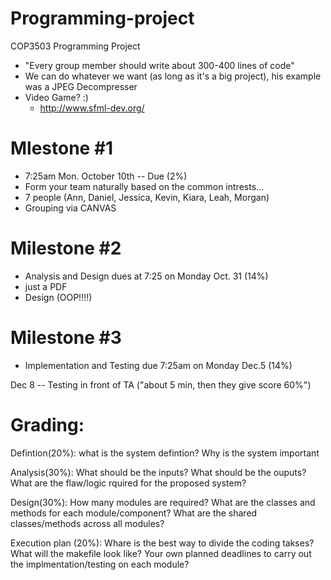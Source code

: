 # Programming-project
COP3503 Programming Project

- "Every group member should write about 300-400 lines of code"
- We can do whatever we want (as long as it's a big project), his example was a JPEG Decompresser
- Video Game? :)
	- http://www.sfml-dev.org/

# Mlestone #1
- 7:25am Mon. October 10th -- Due (2%)
- Form your team naturally based on the common intrests...
- 7 people (Ann, Daniel, Jessica, Kevin, Kiara, Leah, Morgan)
- Grouping via CANVAS

# Milestone #2
- Analysis and Design dues at 7:25 on Monday Oct. 31 (14%)
- just a PDF
- Design (OOP!!!!)

# Milestone #3
- Implementation and Testing due 7:25am on Monday Dec.5 (14%)

Dec 8 -- Testing in front of TA ("about 5 min, then they give score 60%")


# Grading:
Defintion(20%): what is the system defintion? Why is the system important

Analysis(30%): What should be the inputs? What should be the ouputs? What are the flaw/logic rquired for the proposed system?

Design(30%): How many modules are required? What are the classes and methods for each module/component? What are the shared classes/methods across all modules?

Execution plan (20%): Whare is the best way to divide the coding takses? What will the makefile look like? Your own planned deadlines to carry out the implmentation/testing on each module?
